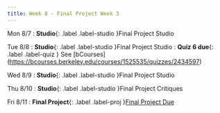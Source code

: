 ```yaml
---
title: Week 8 - Final Project Week 3
---
```


Mon 8/7
: **Studio**{: .label .label-studio }Final Project Studio

Tue 8/8
: **Studio**{: .label .label-studio }Final Project Studio
: **Quiz 6 due**{: .label .label-quiz } See [bCourses] (https://bcourses.berkeley.edu/courses/1525535/quizzes/2434597)

Wed 8/9
: **Studio**{: .label .label-studio }Final Project Studio

Thu 8/10
: **Studio**{: .label .label-studio }Final Project Critiques

Fri 8/11
: **Final Project**{: .label .label-proj }[Final Project Due](https://docs.google.com/document/d/1_5ATl3LpZPSpq-tS1OZ2o5ny9sXoNLdanByHLQAexAs/edit?usp=sharing)

